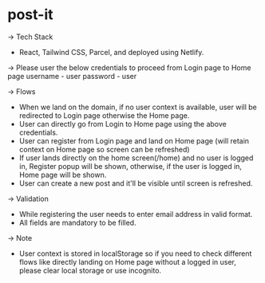 # post-it
-> Tech Stack
- React, Tailwind CSS, Parcel, and deployed using Netlify.

-> Please user the below credentials to proceed from Login page to Home page
username - user
password - user

-> Flows
- When we land on the domain, if no user context is available, user will be redirected to Login page otherwise the Home page.
- User can directly go from Login to Home page using the above credentials.
- User can register from Login page and land on Home page (will retain context on Home page so screen can be refreshed)
- If user lands directly on the home screen(/home) and no user is logged in, Register popup will be shown, otherwise, if the user is logged in, Home page will be shown.
- User can create a new post and it'll be visible until screen is refreshed.

-> Validation
- While registering the user needs to enter email address in valid format.
- All fields are mandatory to be filled.

-> Note
- User context is stored in localStorage so if you need to check different flows like directly landing on Home page without a logged in user, please clear local storage or use incognito.
